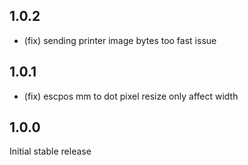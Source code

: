 ## 1.0.2
* (fix) sending printer image bytes too fast issue

## 1.0.1
* (fix) escpos mm to dot pixel resize only affect width

## 1.0.0

Initial stable release
